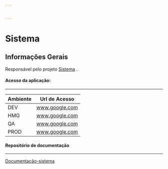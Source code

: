 ```yaml
---


---
```


<h1 id="sistema">Sistema</h1>
<h2 id="informações-gerais">Informações Gerais</h2>
<p>Responsável pelo projeto <a href="http://intranet.fnde.gov.br/tivirtual/index.php/cgdes/responsaveis-manutencao-e-projetos">Sistema</a> .</p>
<h4 id="acesso-da-aplicação">Acesso da aplicação:</h4>
<hr>

<table>
<thead>
<tr>
<th>Ambiente</th>
<th>Url de Acesso</th>
</tr>
</thead>
<tbody>
<tr>
<td>DEV</td>
<td><a href="https://www.google.com">www.google.com</a></td>
</tr>
<tr>
<td>HMG</td>
<td><a href="https://www.google.com">www.google.com</a></td>
</tr>
<tr>
<td>QA</td>
<td><a href="https://www.google.com">www.google.com</a></td>
</tr>
<tr>
<td>PROD</td>
<td><a href="https://www.google.com">www.google.com</a></td>
</tr>
</tbody>
</table><h4 id="repositório-de-documentação">Repositório de documentação</h4>
<hr>
<p><a href="https://www.fnde.gov.br/repositorio/doc-sis/sistema">Documentação-sistema</a></p>

